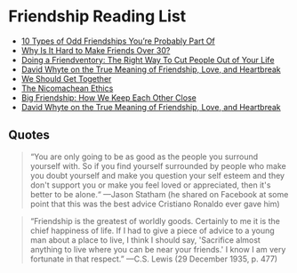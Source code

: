 # Friendship Reading List

- [10 Types of Odd Friendships You’re Probably Part Of](https://waitbutwhy.com/2014/12/10-types-odd-friendships-youre-probably-part.html)
- [Why Is It Hard to Make Friends Over 30?](https://www.nytimes.com/2012/07/15/fashion/the-challenge-of-making-friends-as-an-adult.html)
- [Doing a Friendventory: The Right Way To Cut People Out of Your Life](https://www.danmartell.com/friendventory)
- [David Whyte on the True Meaning of Friendship, Love, and Heartbreak](https://www.brainpickings.org/2015/04/29/david-whyte-consolations-words)
- [We Should Get Together](https://bookshop.org/books/we-should-get-together-the-secret-to-cultivating-better-friendships/9781734379716)
- [The Nicomachean Ethics](https://www.amazon.com/Nicomachean-Ethics-Penguin-Classics/dp/0140449493/)
- [Big Friendship: How We Keep Each Other Close](https://bookshop.org/books/big-friendship-how-we-keep-each-other-close/9781982111908)
- [David Whyte on the True Meaning of Friendship, Love, and Heartbreak](https://www.brainpickings.org/2015/04/29/david-whyte-consolations-words/)


## Quotes

> “You are only going to be as good as the people you surround yourself with. So if you find yourself surrounded by people who make you doubt yourself and make you question your self esteem and they don't support you or make you feel loved or appreciated, then it's better to be alone.“
  —Jason Statham (he shared on Facebook at some point that this was the best advice Cristiano Ronaldo ever gave him) 
  
> “Friendship is the greatest of worldly goods. Certainly to me it is the chief happiness of life. If I had to give a piece of advice to a young man about a place to live, I think I should say, 'Sacrifice almost anything to live where you can be near your friends.' I know I am very fortunate in that respect.” —C.S. Lewis (29 December 1935, p. 477) 
